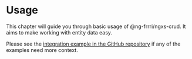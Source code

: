 # Usage

This chapter will guide you through basic usage of @ng-frrri/ngxs-crud. It aims to make working with entity data easy.

Please see the [integration example in the GitHub repository](https://github.com/bitflut/lyxs/tree/master/apps/ng-integration) if any of the examples need more context.

